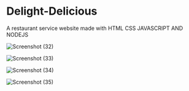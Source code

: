 
# Delight-Delicious
A restaurant service website made with HTML CSS JAVASCRIPT AND NODEJS

![Screenshot (32)](https://github.com/Abhi-Shek17/Delight-Delicious/assets/136077817/c86df95c-2154-4bb2-9bc0-e2361b8ea66e)

![Screenshot (33)](https://github.com/Abhi-Shek17/Delight-Delicious/assets/136077817/1edbbbd8-e9bb-4046-a556-9a0ff982e0ad)

![Screenshot (34)](https://github.com/Abhi-Shek17/Delight-Delicious/assets/136077817/43590bf7-d844-4871-8a7e-880393370718)

![Screenshot (35)](https://github.com/Abhi-Shek17/Delight-Delicious/assets/136077817/606902e2-7b1e-4cc9-9ed8-832e47ec7b46)
